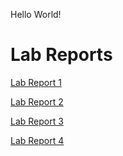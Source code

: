 Hello World!


# Lab Reports
[Lab Report 1](https://daraudom.github.io/cse15l-lab-reports/Lab_Report_1.html)

[Lab Report 2](https://daraudom.github.io/cse15l-lab-reports/Lab_Report_2.html)

[Lab Report 3](https://daraudom.github.io/cse15l-lab-reports/Lab_Report_3.html)

[Lab Report 4](https://daraudom.github.io/cse15l-lab-reports/Lab_Report_4.html)

